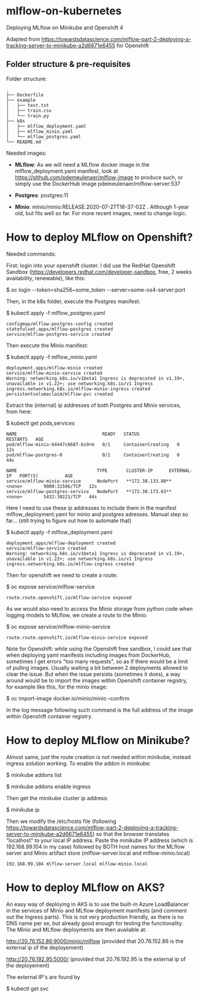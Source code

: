 # mlflow-on-kubernetes
Deploying MLflow on Minikube and Openshift 4

Adapted from https://towardsdatascience.com/mlflow-part-2-deploying-a-tracking-server-to-minikube-a2d6671e6455 for Openshift

## Folder structure & pre-requisites

Folder structure:

    .
    ├── Dockerfile
    ├── example
    │   ├── test.txt
    │   ├── train.csv
    │   └── train.py
    ├── k8s
    │   ├── mlflow_deployment.yaml
    │   ├── mlflow_minio.yaml
    │   └── mlflow_postgres.yaml
    └── README.md

Needed images:

- **MLflow**: As we will need a MLflow docker image in the mlflow_deployment.yaml manifest, look at  https://github.com/pdemeulenaer/mlflow-image to produce such, or simply use the DockerHub image pdemeulenaer/mlflow-server:537

- **Postgres**: postgres:11

- **Minio**: minio/minio:RELEASE.2020-07-27T18-37-02Z . Although 1-year old, but fits well so far. For more recent images, need to change logic. 

# How to deploy MLflow on Openshift?

Needed commands:

First: login into your openshift cluster. I did use the RedHat Openshift Sandbox (https://developers.redhat.com/developer-sandbox, free, 2 weeks availability, renewable), like this:

$ oc login --token=sha256~some_token --server=some-os4-server:port

Then, in the k8s folder, execute the Postgres manifest:

$ kubectl apply -f mlflow_postgres.yaml

    configmap/mlflow-postgres-config created
    statefulset.apps/mlflow-postgres created
    service/mlflow-postgres-service created

Then execute the Minio manifest:    

$ kubectl apply -f mlflow_minio.yaml 

    deployment.apps/mlflow-minio created
    service/mlflow-minio-service created
    Warning: networking.k8s.io/v1beta1 Ingress is deprecated in v1.19+, unavailable in v1.22+; use networking.k8s.io/v1 Ingress
    ingress.networking.k8s.io/mlflow-minio-ingress created
    persistentvolumeclaim/mlflow-pvc created

Extract the (internal) ip addresses of both Postgres and Minio services, from here:

$ kubectl get pods,services

    NAME                                READY   STATUS              RESTARTS   AGE
    pod/mlflow-minio-64447c6687-bs9rm   0/1     ContainerCreating   0          12s
    pod/mlflow-postgres-0               0/1     ContainerCreating   0          44s

    NAME                              TYPE       CLUSTER-IP      EXTERNAL-IP   PORT(S)          AGE
    service/mlflow-minio-service      NodePort   **172.30.133.80**   <none>        9000:31586/TCP   12s
    service/mlflow-postgres-service   NodePort   **172.30.173.63**   <none>        5432:30221/TCP   44s

Here I need to use these ip addresses to include them in the manifest mlflow_deployment.yaml for minio and postgres adresses. Manual step so far... (still trying to figure out how to automate that)

$ kubectl apply -f mlflow_deployment.yaml 

    deployment.apps/mlflow-deployment created
    service/mlflow-service created
    Warning: networking.k8s.io/v1beta1 Ingress is deprecated in v1.19+, unavailable in v1.22+; use networking.k8s.io/v1 Ingress
    ingress.networking.k8s.io/mlflow-ingress created

Then for openshift we need to create a route: 

$ oc expose service/mlflow-service

    route.route.openshift.io/mlflow-service exposed

As we would also need to access the Minio storage from python code when logging models to MLflow, we create a route to the Minio: 

$ oc expose service/mlflow-minio-service

    route.route.openshift.io/mlflow-minio-service exposed

Note for Openshift: while using the Openshift free sandbox, I could see that when deploying yaml manifests including images from DockerHub, sometimes I get errors "too many requests", so as if there would be a limit of pulling images. Usually waiting a bit between 2 deployments allowed to clear the issue. But when the issue persists (sometimes it does), a way around would be to import the images within Openshift container registry, for example like this, for the minio image: 

$ oc import-image docker.io/minio/minio –confirm

In the log message following such command is the full address of the image within Openshift container registry.

# How to deploy MLflow on Minikube?

Almost same, just the route creation is not needed within minikube, instead ingress solution working. To enable the addon in minikube:

$ minikube addons list

$ minikube addons enable ingress

Then get the minikube cluster ip address:

$ minikube ip

Then we modify the /etc/hosts file (following https://towardsdatascience.com/mlflow-part-2-deploying-a-tracking-server-to-minikube-a2d6671e6455) so that the browser translates “localhost” to your local IP address. Paste the minikube IP address (which is 192.168.99.104 in my case) followed by BOTH host names for the MLflow server and Minio artifact store (mlflow-server.local and mlflow-minio.local)

    192.168.99.104 mlflow-server.local mlflow-minio.local

# How to deploy MLflow on AKS?

An easy way of deploying in AKS is to use the built-in Azure LoadBalancer in the services of Minio and MLflow deployment manifests (and comment out the Ingress parts). This is not very production friendly, as there is no DNS name per se, but already good enough for testing the functionality. The Minio and MLflow deployments are then available at:

http://20.76.152.86:9000/minio/mlflow (provided that 20.76.152.86 is the external ip of the deployement)

http://20.76.192.95:5000/ (provided that 20.76.192.95 is the external ip of the deployement)

The external IP's are found by 

$ kubectl get svc